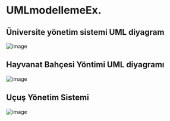 # UMLmodellemeEx.
## Üniversite yönetim sistemi UML diyagram
![image](https://user-images.githubusercontent.com/68028577/180744083-95ab094a-616d-4113-9011-64b216cef960.png)
## Hayvanat Bahçesi Yöntimi UML diyagramı
![image](https://user-images.githubusercontent.com/68028577/180757849-17f4f7ec-eca3-41ee-a004-4ce36d0b5202.png)
## Uçuş Yönetim Sistemi
![image](https://user-images.githubusercontent.com/68028577/181349495-516da943-20a5-46b5-b742-4c848212763d.png)
